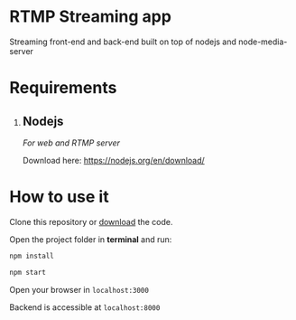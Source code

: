 # RTMP Streaming app

Streaming front-end and back-end built on top of nodejs and node-media-server

# Requirements
1. ## Nodejs
    *For web and RTMP server*

    Download here: https://nodejs.org/en/download/

# How to use it
Clone this repository or [download](https://https://github.com/SweetId/rtmp-streaming/archive/master.zip) the code.

Open the project folder in **terminal** and run:

```sh
npm install
```

```sh
npm start
```

Open your browser in `localhost:3000`

Backend is accessible at `localhost:8000`